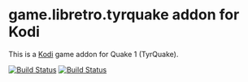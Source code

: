 # game.libretro.tyrquake addon for Kodi

This is a [Kodi](http://kodi.tv) game addon for Quake 1 (TyrQuake).

[![Build Status](https://travis-ci.org/kodi-game/game.libretro.tyrquake.svg?branch=master)](https://travis-ci.org/kodi-game/game.libretro.tyrquake)
[![Build Status](https://ci.appveyor.com/api/projects/status/github/kodi-game/game.libretro.tyrquake?svg=true)](https://ci.appveyor.com/project/kodi-game/game-libretro-tyrquake)
